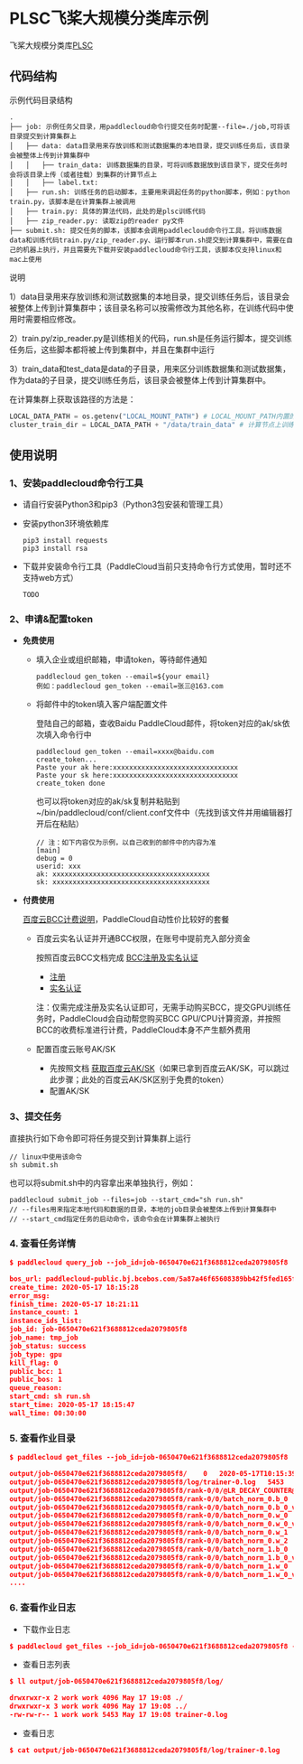 # PLSC飞桨大规模分类库示例
飞桨大规模分类库[PLSC](https://github.com/PaddlePaddle/PLSC)

## 代码结构

示例代码目录结构
```
.
├── job: 示例任务父目录，用paddlecloud命令行提交任务时配置--file=./job,可将该目录提交到计算集群上
│   ├── data: data目录用来存放训练和测试数据集的本地目录，提交训练任务后，该目录会被整体上传到计算集群中
│   │   ├── train_data: 训练数据集的目录，可将训练数据放到该目录下，提交任务时会将该目录上传（或者挂载）到集群的计算节点上
│   │   ├── label.txt: 
│   ├── run.sh: 训练任务的启动脚本，主要用来调起任务的python脚本，例如：python train.py，该脚本是在计算集群上被调用
│   ├── train.py: 具体的算法代码，此处的是plsc训练代码
│   ├── zip_reader.py: 读取zip的reader py文件
├── submit.sh: 提交任务的脚本，该脚本会调用paddlecloud命令行工具，将训练数据data和训练代码train.py/zip_reader.py、运行脚本run.sh提交到计算集群中，需要在自己的机器上执行，并且需要先下载并安装paddlecloud命令行工具，该脚本仅支持linux和mac上使用
```

说明


1）data目录用来存放训练和测试数据集的本地目录，提交训练任务后，该目录会被整体上传到计算集群中；该目录名称可以按需修改为其他名称，在训练代码中使用时需要相应修改。


2）train.py/zip_reader.py是训练相关的代码，run.sh是任务运行脚本，提交训练任务后，这些脚本都将被上传到集群中，并且在集群中运行


3）train_data和test_data是data的子目录，用来区分训练数据集和测试数据集，作为data的子目录，提交训练任务后，该目录会被整体上传到计算集群中。


在计算集群上获取该路径的方法是：
```python
LOCAL_DATA_PATH = os.getenv("LOCAL_MOUNT_PATH") # LOCAL_MOUNT_PATH内置的环境变量，直接获取该值即可
cluster_train_dir = LOCAL_DATA_PATH + "/data/train_data" # 计算节点上训练数据的路径
```

## 使用说明

### 1、安装paddlecloud命令行工具

   - 请自行安装Python3和pip3（Python3包安装和管理工具）

   - 安装python3环境依赖库
     ```shell
     pip3 install requests
     pip3 install rsa
     ```

   - 下载并安装命令行工具（PaddleCloud当前只支持命令行方式使用，暂时还不支持web方式）


     ```shell
     TODO
     ```
### 2、申请&配置token
- **免费使用**
   - 填入企业或组织邮箱，申请token，等待邮件通知
  
     ```
     paddlecloud gen_token --email=${your email}
     例如：paddlecloud gen_token --email=张三@163.com
     ```
     
   - 将邮件中的token填入客户端配置文件
   
   
     登陆自己的邮箱，查收Baidu PaddleCloud邮件，将token对应的ak/sk依次填入命令行中
     ```
     paddlecloud gen_token --email=xxxx@baidu.com
     create_token...
     Paste your ak here:xxxxxxxxxxxxxxxxxxxxxxxxxxxxxxx
     Paste your sk here:xxxxxxxxxxxxxxxxxxxxxxxxxxxxxxx
     create_token done
     ```
     
     也可以将token对应的ak/sk复制并粘贴到~/bin/paddlecloud/conf/client.conf文件中（先找到该文件并用编辑器打开后在粘贴）
     ```shell
     // 注：如下内容仅为示例，以自己收到的邮件中的内容为准
     [main]
     debug = 0
     userid: xxx
     ak: xxxxxxxxxxxxxxxxxxxxxxxxxxxxxxxxxxxxxxx
     sk: xxxxxxxxxxxxxxxxxxxxxxxxxxxxxxxxxxxxxxx
     ```
- **付费使用**

   [百度云BCC计费说明](https://cloud.baidu.com/doc/BCC/s/Ajy6x35ik)，PaddleCloud自动性价比较好的套餐
   - 百度云实名认证并开通BCC权限，在账号中提前充入部分资金

     按照百度云BCC文档完成 [BCC注册及实名认证](https://cloud.baidu.com/doc/BCC/s/3k4torn21#%E6%B3%A8%E5%86%8C%E5%8F%8A%E5%AE%9E%E5%90%8D%E8%AE%A4%E8%AF%81)
     - [注册](https://cloud.baidu.com/doc/UserGuide/s/ejwvy3fo2#%E6%B3%A8%E5%86%8C%E7%99%BE%E5%BA%A6%E8%B4%A6%E5%8F%B7)
     - [实名认证](https://cloud.baidu.com/doc/UserGuide/s/8jwvy3c96)
     
     注：仅需完成注册及实名认证即可，无需手动购买BCC，提交GPU训练任务时，PaddleCloud会自动帮您购买BCC GPU/CPU计算资源，并按照BCC的收费标准进行计费，PaddleCloud本身不产生额外费用
     
   - 配置百度云账号AK/SK
      - 先按照文档 [获取百度云AK/SK](https://cloud.baidu.com/doc/Reference/s/9jwvz2egb)（如果已拿到百度云AK/SK，可以跳过此步骤；此处的百度云AK/SK区别于免费的token）
      - 配置AK/SK
      

### 3、提交任务

  直接执行如下命令即可将任务提交到计算集群上运行
  ```shell
  // linux中使用该命令
  sh submit.sh
  ```
  也可以将submit.sh中的内容拿出来单独执行，例如：
  ```shell
  paddlecloud submit_job --files=job --start_cmd="sh run.sh"
  // --files用来指定本地代码和数据的目录，本地的job目录会被整体上传到计算集群中
  // --start_cmd指定任务的启动命令，该命令会在计算集群上被执行
  ```
### 4. 查看任务详情
```json
$ paddlecloud query_job --job_id=job-0650470e621f3688812ceda2079805f8

bos_url: paddlecloud-public.bj.bcebos.com/5a87a46f65608389bb42f5fed165f3c1/plsc
create_time: 2020-05-17 18:15:28
error_msg:
finish_time: 2020-05-17 18:21:11
instance_count: 1
instance_ids_list:
job_id: job-0650470e621f3688812ceda2079805f8
job_name: tmp_job
job_status: success
job_type: gpu
kill_flag: 0
public_bcc: 1
public_bos: 1
queue_reason:
start_cmd: sh run.sh
start_time: 2020-05-17 18:15:47
wall_time: 00:30:00
```
### 5. 查看作业目录
```json
$ paddlecloud get_files --job_id=job-0650470e621f3688812ceda2079805f8

output/job-0650470e621f3688812ceda2079805f8/	0	2020-05-17T10:15:39Z
output/job-0650470e621f3688812ceda2079805f8/log/trainer-0.log	5453	2020-05-17T10:16:09Z
output/job-0650470e621f3688812ceda2079805f8/rank-0/0/@LR_DECAY_COUNTER@	32	2020-05-17T10:16:09Z
output/job-0650470e621f3688812ceda2079805f8/rank-0/0/batch_norm_0.b_0	280	2020-05-17T10:16:01Z
output/job-0650470e621f3688812ceda2079805f8/rank-0/0/batch_norm_0.b_0_velocity_0	280	2020-05-17T10:16:09Z
output/job-0650470e621f3688812ceda2079805f8/rank-0/0/batch_norm_0.w_0	280	2020-05-17T10:16:01Z
output/job-0650470e621f3688812ceda2079805f8/rank-0/0/batch_norm_0.w_0_velocity_0	280	2020-05-17T10:16:09Z
output/job-0650470e621f3688812ceda2079805f8/rank-0/0/batch_norm_0.w_1	280	2020-05-17T10:16:01Z
output/job-0650470e621f3688812ceda2079805f8/rank-0/0/batch_norm_0.w_2	280	2020-05-17T10:16:01Z
output/job-0650470e621f3688812ceda2079805f8/rank-0/0/batch_norm_1.b_0	280	2020-05-17T10:16:01Z
output/job-0650470e621f3688812ceda2079805f8/rank-0/0/batch_norm_1.b_0_velocity_0	280	2020-05-17T10:16:09Z
output/job-0650470e621f3688812ceda2079805f8/rank-0/0/batch_norm_1.w_0	280	2020-05-17T10:16:01Z
output/job-0650470e621f3688812ceda2079805f8/rank-0/0/batch_norm_1.w_0_velocity_0	280	2020-05-17T10:16:09Z
....
```

### 6. 查看作业日志

- 下载作业日志
```json
$ paddlecloud get_files --job_id=job-0650470e621f3688812ceda2079805f8 --prefix=output/job-0650470e621f3688812ceda2079805f8/log --download=1
```

- 查看日志列表
```json
$ ll output/job-0650470e621f3688812ceda2079805f8/log/

drwxrwxr-x 2 work work 4096 May 17 19:08 ./
drwxrwxr-x 3 work work 4096 May 17 19:08 ../
-rw-rw-r-- 1 work work 5453 May 17 19:08 trainer-0.log
```

- 查看日志
```json
$ cat output/job-0650470e621f3688812ceda2079805f8/log/trainer-0.log
```
